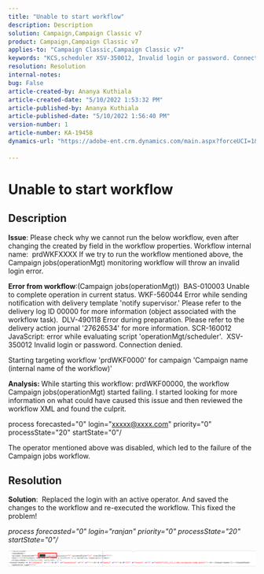 ```yaml
---
title: "Unable to start workflow"
description: Description
solution: Campaign,Campaign Classic v7
product: Campaign,Campaign Classic v7
applies-to: "Campaign Classic,Campaign Classic v7"
keywords: "KCS,scheduler XSV-350012, Invalid login or password. Connection denied."
resolution: Resolution
internal-notes: 
bug: False
article-created-by: Ananya Kuthiala
article-created-date: "5/10/2022 1:53:32 PM"
article-published-by: Ananya Kuthiala
article-published-date: "5/10/2022 1:56:40 PM"
version-number: 1
article-number: KA-19458
dynamics-url: "https://adobe-ent.crm.dynamics.com/main.aspx?forceUCI=1&pagetype=entityrecord&etn=knowledgearticle&id=28ed9290-68d0-ec11-a7b5-0022480a8e40"

---
```

# Unable to start workflow

## Description


<b>Issue</b>: Please check why we cannot run the below workflow, even after changing the created by field in the workflow properties. Workflow internal name:  prdWKFXXXX
 If we try to run the workflow mentioned above, the Campaign jobs(operationMgt) monitoring workflow will throw an invalid login error.

<b>Error from workflow</b>:(Campaign jobs(operationMgt))
  BAS-010003 Unable to complete operation in current status.
 WKF-560044 Error while sending notification with delivery template 'notify supervisor.' Please refer to the delivery log ID 00000 for more information (object associated with the workflow task).
  DLV-490118 Error during preparation. Please refer to the delivery action journal '27626534' for more information.
 SCR-160012 JavaScript: error while evaluating script 'operationMgt/scheduler'.
  XSV-350012 Invalid login or password. Connection denied.

Starting targeting workflow 'prdWKF0000' for campaign 'Campaign name (internal name of the workflow)'



<b>Analysis: </b>
 While starting this workflow: prdWKF00000, the workflow Campaign jobs(operationMgt) started failing.
 I started looking for more information on what could have caused this issue and then reviewed the workflow XML and found the culprit.

process forecasted="0" login="xxxxx@xxxx.com" priority="0"
            processState="20" startState="0"/

The operator mentioned above was disabled, which led to the failure of the Campaign jobs workflow.


## Resolution


<b>Solution</b>:  Replaced the login with an active operator. And saved the changes to the workflow and re-executed the workflow. This fixed the problem!

*process forecasted="0" login="ranjan" priority="0"*
*processState="20" startState="0"/*



![](assets/852729f9-68d0-ec11-a7b5-0022480a8e40.png)
